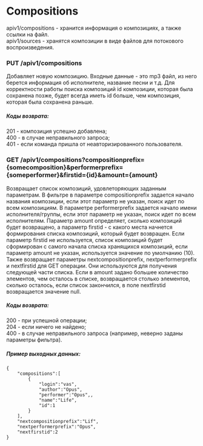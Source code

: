 # Compositions

apiv1/compositions - хранится информация о композициях, а также ссылки на файл.<br />
apiv1/sources - хранятся композиции в виде файлов для потокового воспроизведения.

### PUT /apiv1/compositions

Добавляет новую композицию. Входные данные - это mp3 файл, из него берется информация об исполнителе, название песни и т.д. 
Для корректности работы поиска композиций id композиции, которая была сохранена позже,
будет всегда иметь id больше, чем композиция, которая была сохранена раньше.

##### Коды возврата:
201 - композиция успешно добавлена;<br />
400 - в случае неправильного запроса;<br />
401 - если команда пришла от неавторизированного пользователя.<br />

### GET /apiv1/compositions?compositionprefix={somecomposition}&performerprefix={someperformer}&firstid={id}&amount={amount}

Возвращает список композиций, удовлеторяющих заданным параметрам. В фильтре в параметре compositionprefix задается начало названия композиции, если этот параметр не указан, поиск идет по всем композициям. В параметре performerprefix задается начало имени исполнителя/группы, если этот параметр не указан, поиск идет по всем исполнителям. Параметр amount определяет,
сколько композиций будет возвращено, а параметр firstid - с какого места начнется формирования списка композиций, 
который будет возвращен. Если параметр firstid не используется, список композиций будет сформирован с самого начала списка хранящихся композиций,
если параметр amount не указан, используется значение по умолчанию (10). Также возвращает
параметры nextcompositionprefix, nextperformerprefix и nextfirstid для GET операции. Они используются для получения следующей части списка.
Если в amount задано большее количество элементов, чем осталось в списке, возвращается столько элементов,
сколько осталось, если список закончился, в поле nextfirstid возвращается значение null.

##### Коды возврата:
200 - при успешной операции;<br />
204 - если ничего не найдено;<br />
400 - в случае неправильного запроса (например, неверно заданы параметры фильтра).<br />

##### Пример выходных данных:
    {
        "compositions":[
            {
                "login":"vas",
                "author":"Opus",
                "performer":"Opus",,
                "name":"Life",
                "id":1
            }
        ],
        "nextcompositionprefix":"Lif",
        "nextperformerprefix":"Opus",
        "nextfirstid":2
    }
